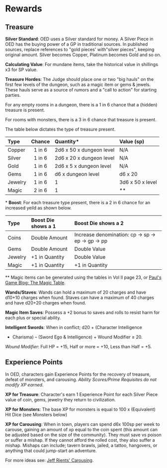 # Rewards

## Treasure

**Silver Standard**: OED uses a Silver standard for money. A Silver
Piece in OED has the buying power of a GP in traditional sources. In
published sources, replace references to "gold pieces' with"silver
pieces", keeping original amount. Silver becomes Copper, Platinum
becomes Gold and so on.

**Calculating Value**: For mundane items, take the historical value in
shillings x3 for SP value.

**Treasure Hordes**: The Judge should place one or two "big hauls" on
the first few levels of the dungeon, such as a magic item or gems &
jewels. These hauls serve as a source of rumors and a "call to action" for starting parties.

For any empty rooms in a dungeon, there is a 1 in 6 chance that a
(hidden) treasure is present.

For rooms with monsters, there is a 3 in 6 chance that treasure is
present.

The table below dictates the type of treasure present.

|Type		|Chance		|Quantity*			|Value (sp)		|
|:--- |:---:|:---|:---|
|Copper		|1 in 6		|2d6 x 50 x dungeon level		|N/A|				
|Silver		|1 in 6		|2d6 x 20 x dungeon level		|N/A|	
|Gold		|1 in 6		|2d6 x 5 x dungeon level		|N/A|
|Gems		|1 in 6		|d6 x dungeon level		|d6 x 20|
|Jewelry		|1 in 6		|1				|3d6 x 50 x level|
|Magic		|2 in 6		|1				|**|

\* **Boost**: For each treasure type present, there is a 2 in 6 chance for an increased yeild as shown below.

|Type		|Boost Die shows a 1	|Boost Die shows a 2|		
|:---   |:---                 |:---               |
|Coins	|Double Amount		|Increase denomination: cp → sp → ep → gp → pp|
|Gems		|Double Amount		|Double Value|
|Jewelry		|+1 in Quantity		|Double Value|
|Magic		|+1 in Quantity		|+1 in Quantity|

\** Magic items can be generated using the tables in Vol II page 23,
or [Paul's Game Blog: The Magic Table](https://www.paulsgameblog.com/2018/06/28/magic-tables/).

**Wands/Staves**: Wands can hold a maximum of 20 charges and have d10+10
charges when found. Staves can have a maximum of 40 charges and have
d20+20 charges when found.

**Magic Item Saves**: Possess a +2 bonus to saves and rolls to resist harm
for each plus or special ability.

**Intelligent Swords**: When in conflict; d20 + (Character Intelligence
+ Charisma) – (Sword Ego & Intelligence) + Wound Modifier ≥ 20. 
 
*Wound Modifier*: Full HP = +15, Half or more = +10, Less than Half = +5.

## Experience Points

In OED, characters gain Experience Points for the recovery of treasure,
defeat of monsters, and carousing. *Ability Scores/Prime Requisites do
not modify XP earned*.

**XP for Treasure**: Character's earn 1 Experience Point for each Silver
Piece value of coin, gems, jewelry they return to civilization.

**XP for Monsters**: The base XP for monsters is equal to 100 x
(Equivalent) Hit Dice (see Monsters below)

**XP for Carousing**: When in town, players can spend d6x 100sp per week to
carouse, gaining an amount of xp equal to the coin spent (this amount
can be adjusted based on the size of the community). They must save vs
poison or suffer a mishap. If they cannot afford the rolled cost, they
also suffer a mishap. Mishaps can include; tavern brawls, jailed, a
tattoo, hangovers, or anything that could jump-start an adventure.

For more ideas see: [Jeff Rients' Carousing](http://jrients.blogspot.com/2008/12/party-like-its-999.html).
